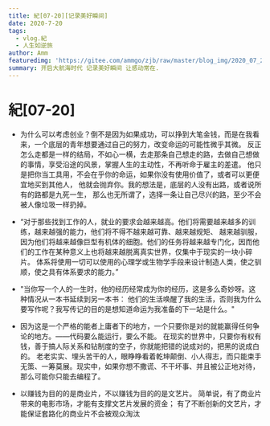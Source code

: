 ```yaml
---
title: 紀[07-20][记录美好瞬间]
date: 2020-7-20
tags: 
  - vlog.紀
  - 人生如逆旅
author: Amm
featuredimg: 'https://gitee.com/ammgo/zjb/raw/master/blog_img/2020_07_22/2020-07-22-beach-05.jpg'
summary: 开启大航海时代 记录美好瞬间 让感动常在.
---
```




# 紀[07-20]

+ 为什么可以考虑创业？倒不是因为如果成功，可以挣到大笔金钱，而是在我看来，一个底层的青年想要通过自己的努力，改变命运的可能性微乎其微。
  反正怎么走都是一样的结局，不如心一横，去走那条自己想走的路，去做自己想做的事情，享受沿途的风景，掌握人生的主动性，不再听命于雇主的差遣。
  他只是把你当工具用，不会在乎你的命运，如果你没有使用价值了，或者可以更便宜地买到其他人，
  他就会抛弃你。我的想法是，底层的人没有出路，或者说所有的路都是九死一生，
  那么也无所谓了，选择一条让自己尽兴的路，至少不会被人像垃圾一样扔掉。

+ “对于那些找到工作的人，就业的要求会越来越高。他们将需要越来越多的训练，越来越强的能力，他们将不得不越来越可靠、越来越规矩、
  越来越驯服，因为他们将越来越像巨型有机体的细胞。他们的任务将越来越专门化，因而他们的工作在某种意义上也将越来越脱离真实世界，仅集中于现实的一块小碎片。
  体系将使用一切可以使用的心理学或生物学手段来设计制造人类，使之驯顺，使之具有体系要求的能力。”


+ "当你写一个人的一生时，他的经历经常成为你的经历，这是多么奇妙呀。这种情况从一本书延续到另一本书：
  他们的生活唤醒了我的生活，否则我为什么要写作呢？我写传记的目的是想知道命运为我准备的下一站是什么。"

+ 因为这是一个严格的能者上庸者下的地方，一个只要你是对的就能赢得任何争论的地方。——代码要么能运行，要么不能。
  在现实的世界中，只要你有权有钱，善于搞人际关系和钻制度的空子，你就能把错的说成对的，把黑的说成白的。
  老老实实、埋头苦干的人，眼睁睁看着乾坤颠倒、小人得志，而只能束手无策、一筹莫展。现实中，如果你想不撒谎、不干坏事、并且被公正地对待，那么可能你只能去编程了。

+ 以赚钱为目的的是商业片，不以赚钱为目的的是文艺片。
   简单说，有了商业片带来的电影市场，才能有支撑文艺片发展的资金；
  有了不断创新的文艺片，才能保证套路化的商业片不会被观众淘汰

  ​

  ​

  <Valine></Valine>

  ​